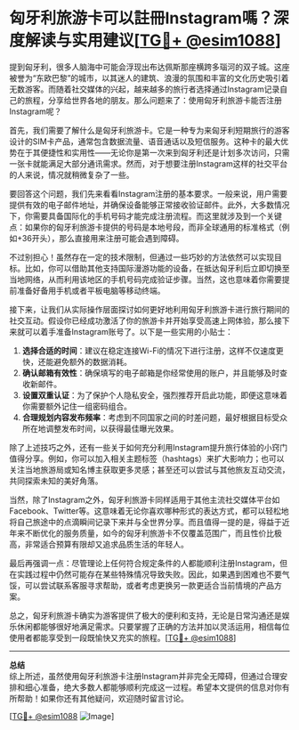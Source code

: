 # 匈牙利旅游卡可以註冊Instagram嗎？深度解读与实用建议[[TG💪+ @esim1088](https://t.me/s/esim1088)]

提到匈牙利，很多人脑海中可能会浮现出布达佩斯那座横跨多瑙河的双子城。这座被誉为“东欧巴黎”的城市，以其迷人的建筑、浪漫的氛围和丰富的文化历史吸引着无数游客。而随着社交媒体的兴起，越来越多的旅行者选择通过Instagram记录自己的旅程，分享给世界各地的朋友。那么问题来了：使用匈牙利旅游卡能否注册Instagram呢？

首先，我们需要了解什么是匈牙利旅游卡。它是一种专为来匈牙利短期旅行的游客设计的SIM卡产品，通常包含数据流量、语音通话以及短信服务。这种卡的最大优势在于其便捷性和实用性——无论你是第一次来到匈牙利还是计划多次访问，只需一张卡就能满足大部分通讯需求。然而，对于想要注册Instagram这样的社交平台的人来说，情况就稍微复杂了一些。

要回答这个问题，我们先来看看Instagram注册的基本要求。一般来说，用户需要提供有效的电子邮件地址，并确保设备能够正常接收验证邮件。此外，大多数情况下，你需要具备国际化的手机号码才能完成注册流程。而这里就涉及到一个关键点：如果你的匈牙利旅游卡提供的号码是本地号段，而非全球通用的标准格式（例如+36开头），那么直接用来注册可能会遇到障碍。

不过别担心！虽然存在一定的技术限制，但通过一些巧妙的方法依然可以实现目标。比如，你可以借助其他支持国际漫游功能的设备，在抵达匈牙利后立即切换至当地网络，从而利用该地区的手机号码完成验证步骤。当然，这也意味着你需要提前准备好备用手机或者平板电脑等移动终端。

接下来，让我们从实际操作层面探讨如何更好地利用匈牙利旅游卡进行旅行期间的社交互动。假设你已经成功激活了你的旅游卡并开始享受高速上网体验，那么接下来就可以着手准备Instagram账号了。以下是一些实用的小贴士：

1. **选择合适的时间**：建议在稳定连接Wi-Fi的情况下进行注册，这样不仅速度更快，还能避免额外的数据消耗。
2. **确认邮箱有效性**：确保填写的电子邮箱是你经常使用的账户，并且能够及时查收新邮件。
3. **设置双重认证**：为了保护个人隐私安全，强烈推荐开启此功能，即便这意味着你需要额外记住一组密码组合。
4. **合理规划内容发布频率**：考虑到不同国家之间的时差问题，最好根据目标受众所在地调整发布时间，以获得最佳曝光效果。

除了上述技巧之外，还有一些关于如何充分利用Instagram提升旅行体验的小窍门值得分享。例如，你可以加入相关主题标签（hashtags）来扩大影响力；也可以关注当地旅游局或知名博主获取更多灵感；甚至还可以尝试与其他旅友互动交流，共同探索未知的美好角落。

当然，除了Instagram之外，匈牙利旅游卡同样适用于其他主流社交媒体平台如Facebook、Twitter等。这意味着无论你喜欢哪种形式的表达方式，都可以轻松地将自己旅途中的点滴瞬间记录下来并与全世界分享。而且值得一提的是，得益于近年来不断优化的服务质量，如今的匈牙利旅游卡不仅覆盖范围广，而且性价比极高，非常适合预算有限却又追求品质生活的年轻人。

最后再强调一点：尽管理论上任何符合规定条件的人都能顺利注册Instagram，但在实践过程中仍然可能存在某些特殊情况导致失败。因此，如果遇到困难也不要气馁，可以尝试联系客服寻求帮助，或者考虑更换另一款更适合当前情境的产品方案。

总之，匈牙利旅游卡确实为游客提供了极大的便利和支持，无论是日常沟通还是娱乐休闲都能够很好地满足需求。只要掌握了正确的方法并加以灵活运用，相信每位使用者都能享受到一段既愉快又充实的旅程。[[TG💪+ @esim1088](https://t.me/s/esim1088)]

---

**总结**  
综上所述，虽然使用匈牙利旅游卡注册Instagram并非完全无障碍，但通过合理安排和细心准备，绝大多数人都能够顺利完成这一过程。希望本文提供的信息对你有所帮助！如果你还有其他疑问，欢迎随时留言讨论。

[[TG💪+ @esim1088](https://t.me/s/esim1088) ![Image](https://i.postimg.cc/4NQfJmqS/Snipaste-2025-05-13-00-14-12.png)]